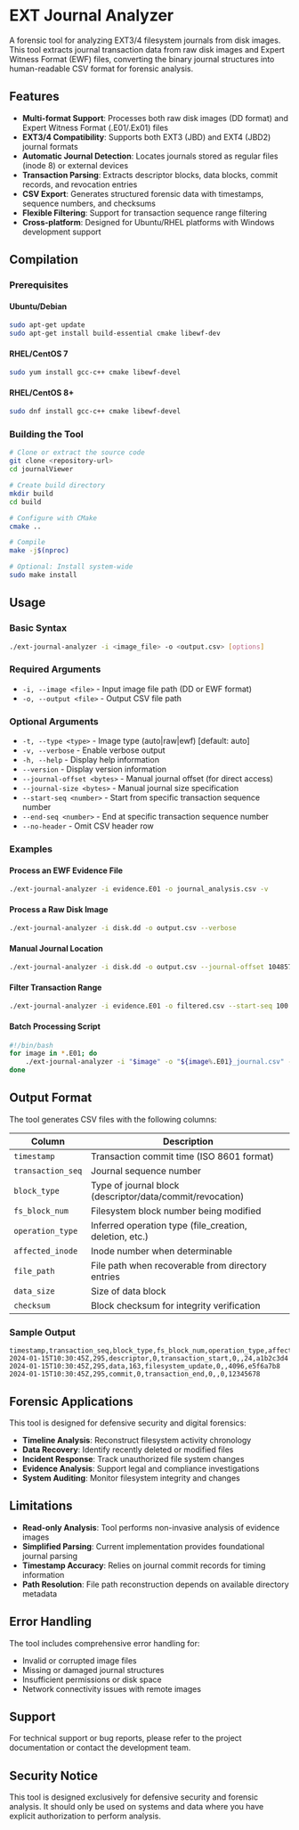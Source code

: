 # EXT Journal Analyzer

A forensic tool for analyzing EXT3/4 filesystem journals from disk images. This tool extracts journal transaction data from raw disk images and Expert Witness Format (EWF) files, converting the binary journal structures into human-readable CSV format for forensic analysis.

## Features

- **Multi-format Support**: Processes both raw disk images (DD format) and Expert Witness Format (.E01/.Ex01) files
- **EXT3/4 Compatibility**: Supports both EXT3 (JBD) and EXT4 (JBD2) journal formats
- **Automatic Journal Detection**: Locates journals stored as regular files (inode 8) or external devices
- **Transaction Parsing**: Extracts descriptor blocks, data blocks, commit records, and revocation entries
- **CSV Export**: Generates structured forensic data with timestamps, sequence numbers, and checksums
- **Flexible Filtering**: Support for transaction sequence range filtering
- **Cross-platform**: Designed for Ubuntu/RHEL platforms with Windows development support

## Compilation

### Prerequisites

#### Ubuntu/Debian
```bash
sudo apt-get update
sudo apt-get install build-essential cmake libewf-dev
```

#### RHEL/CentOS 7
```bash
sudo yum install gcc-c++ cmake libewf-devel
```

#### RHEL/CentOS 8+
```bash
sudo dnf install gcc-c++ cmake libewf-devel
```

### Building the Tool

```bash
# Clone or extract the source code
git clone <repository-url>
cd journalViewer

# Create build directory
mkdir build
cd build

# Configure with CMake
cmake ..

# Compile
make -j$(nproc)

# Optional: Install system-wide
sudo make install
```

## Usage

### Basic Syntax
```bash
./ext-journal-analyzer -i <image_file> -o <output.csv> [options]
```

### Required Arguments
- `-i, --image <file>` - Input image file path (DD or EWF format)
- `-o, --output <file>` - Output CSV file path

### Optional Arguments
- `-t, --type <type>` - Image type (auto|raw|ewf) [default: auto]
- `-v, --verbose` - Enable verbose output
- `-h, --help` - Display help information
- `--version` - Display version information
- `--journal-offset <bytes>` - Manual journal offset (for direct access)
- `--journal-size <bytes>` - Manual journal size specification
- `--start-seq <number>` - Start from specific transaction sequence number
- `--end-seq <number>` - End at specific transaction sequence number
- `--no-header` - Omit CSV header row

### Examples

#### Process an EWF Evidence File
```bash
./ext-journal-analyzer -i evidence.E01 -o journal_analysis.csv -v
```

#### Process a Raw Disk Image
```bash
./ext-journal-analyzer -i disk.dd -o output.csv --verbose
```

#### Manual Journal Location
```bash
./ext-journal-analyzer -i disk.dd -o output.csv --journal-offset 1048576
```

#### Filter Transaction Range
```bash
./ext-journal-analyzer -i evidence.E01 -o filtered.csv --start-seq 100 --end-seq 200
```

#### Batch Processing Script
```bash
#!/bin/bash
for image in *.E01; do
    ./ext-journal-analyzer -i "$image" -o "${image%.E01}_journal.csv" -v
done
```

## Output Format

The tool generates CSV files with the following columns:

| Column | Description |
|--------|-------------|
| `timestamp` | Transaction commit time (ISO 8601 format) |
| `transaction_seq` | Journal sequence number |
| `block_type` | Type of journal block (descriptor/data/commit/revocation) |
| `fs_block_num` | Filesystem block number being modified |
| `operation_type` | Inferred operation type (file_creation, deletion, etc.) |
| `affected_inode` | Inode number when determinable |
| `file_path` | File path when recoverable from directory entries |
| `data_size` | Size of data block |
| `checksum` | Block checksum for integrity verification |

### Sample Output
```csv
timestamp,transaction_seq,block_type,fs_block_num,operation_type,affected_inode,file_path,data_size,checksum
2024-01-15T10:30:45Z,295,descriptor,0,transaction_start,0,,24,a1b2c3d4
2024-01-15T10:30:45Z,295,data,163,filesystem_update,0,,4096,e5f6a7b8
2024-01-15T10:30:45Z,295,commit,0,transaction_end,0,,0,12345678
```

## Forensic Applications

This tool is designed for defensive security and digital forensics:

- **Timeline Analysis**: Reconstruct filesystem activity chronology
- **Data Recovery**: Identify recently deleted or modified files
- **Incident Response**: Track unauthorized file system changes
- **Evidence Analysis**: Support legal and compliance investigations
- **System Auditing**: Monitor filesystem integrity and changes

## Limitations

- **Read-only Analysis**: Tool performs non-invasive analysis of evidence images
- **Simplified Parsing**: Current implementation provides foundational journal parsing
- **Timestamp Accuracy**: Relies on journal commit records for timing information
- **Path Resolution**: File path reconstruction depends on available directory metadata

## Error Handling

The tool includes comprehensive error handling for:
- Invalid or corrupted image files
- Missing or damaged journal structures
- Insufficient permissions or disk space
- Network connectivity issues with remote images

## Support

For technical support or bug reports, please refer to the project documentation or contact the development team.

## Security Notice

This tool is designed exclusively for defensive security and forensic analysis. It should only be used on systems and data where you have explicit authorization to perform analysis.
